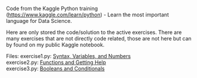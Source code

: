 Code from the Kaggle Python training (https://www.kaggle.com/learn/python) - Learn the most important language for Data Science.

Here are only stored the code/solution to the active exercises. There are many exercises that are not directly code related, those are not here but can by found on my public Kaggle notebook.

Files:
exercise1.py: [Syntax, Variables, and Numbers](https://www.kaggle.com/gsoster/exercise-syntax-variables-and-numbers)  
exercise2.py: [Functions and Getting Help](https://www.kaggle.com/gsoster/exercise-functions-and-getting-help)  
exercise3.py: [Booleans and Conditionals](https://www.kaggle.com/gsoster/exercise-booleans-and-conditionals)  
